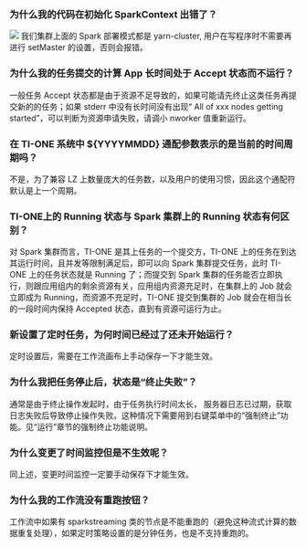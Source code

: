 ### 为什么我的代码在初始化 SparkContext 出错了？
![](https://main.qcloudimg.com/raw/11572e562c23f0d1213949e7177765dc.png)
我们集群上面的 Spark 部署模式都是 yarn-cluster, 用户在写程序时不需要再进行 setMaster 的设置，否则会报错。

### 为什么我的任务提交的计算 App 长时间处于 Accept 状态而不运行？
一般任务 Accept 状态都是由于资源不足导致的，如果可能请先终止这类任务再提交新的的任务；如果 stderr 中没有长时间没有出现“ All of xxx nodes getting started”，可以判断为资源申请失败，请调小 nworker 值重新运行。

### 在 TI-ONE 系统中 ${YYYYMMDD} 通配参数表示的是当前的时间周期吗？
不是，为了兼容 LZ 上数量庞大的任务数，以及用户的使用习惯，因此这个通配符默认是上一个周期。

### TI-ONE上的 Running 状态与 Spark 集群上的 Running 状态有何区别？
对 Spark 集群而言，TI-ONE 是其上任务的一个提交方，TI-ONE 上的任务在到达其运行时间，且并发等限制满足后，即可以向 Spark 集群提交任务，此时 TI-ONE 上的任务状态就是 Running 了；而提交到 Spark 集群的任务能否立即执行，则跟应用组内的剩余资源有关，应用组内资源充足时，在集群上的 Job 就会立即成为 Running，而资源不充足时，TI-ONE 提交到集群的 Job 就会在相当长的一段时间内保持 Accepted 状态，直到有资源可运行为止。

### 新设置了定时任务，为何时间已经过了还未开始运行？
定时设置后，需要在工作流画布上手动保存一下才能生效。

### 为什么我把任务停止后，状态是“终止失败”？
通常是由于终止操作发起时，由于任务执行时间太长， 服务器日志已过期，获取日志失败后导致停止操作失败。这种情况下需要用到右键菜单中的“强制终止”功能。见“运行”章节的强制终止功能说明。

### 为什么变更了时间监控但是不生效呢？
同上述，变更时间监控一定要手动保存下才能生效。

### 为什么我的工作流没有重跑按钮？
工作流中如果有 sparkstreaming 类的节点是不能重跑的（避免这种流式计算的数据重复处理），如果定时策略设置的是分钟任务，也是不支持重跑的。
